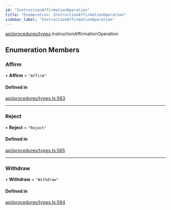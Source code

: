 ```yaml
---
id: "InstructionAffirmationOperation"
title: "Enumeration: InstructionAffirmationOperation"
sidebar_label: "InstructionAffirmationOperation"
---
```


[api/procedures/types](../../../../../modules/API/Procedures/Types/Types.md).InstructionAffirmationOperation

## Enumeration Members

### Affirm

• **Affirm** = ``"Affirm"``

#### Defined in

[api/procedures/types.ts:563](https://github.com/PolymeshAssociation/polymesh-sdk/blob/2c78f6c34/src/api/procedures/types.ts#L563)

___

### Reject

• **Reject** = ``"Reject"``

#### Defined in

[api/procedures/types.ts:565](https://github.com/PolymeshAssociation/polymesh-sdk/blob/2c78f6c34/src/api/procedures/types.ts#L565)

___

### Withdraw

• **Withdraw** = ``"Withdraw"``

#### Defined in

[api/procedures/types.ts:564](https://github.com/PolymeshAssociation/polymesh-sdk/blob/2c78f6c34/src/api/procedures/types.ts#L564)
